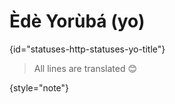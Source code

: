 # Èdè Yorùbá (yo)
{id="statuses-http-statuses-yo-title"}


> All lines are translated 😊
>
{style="note"}
